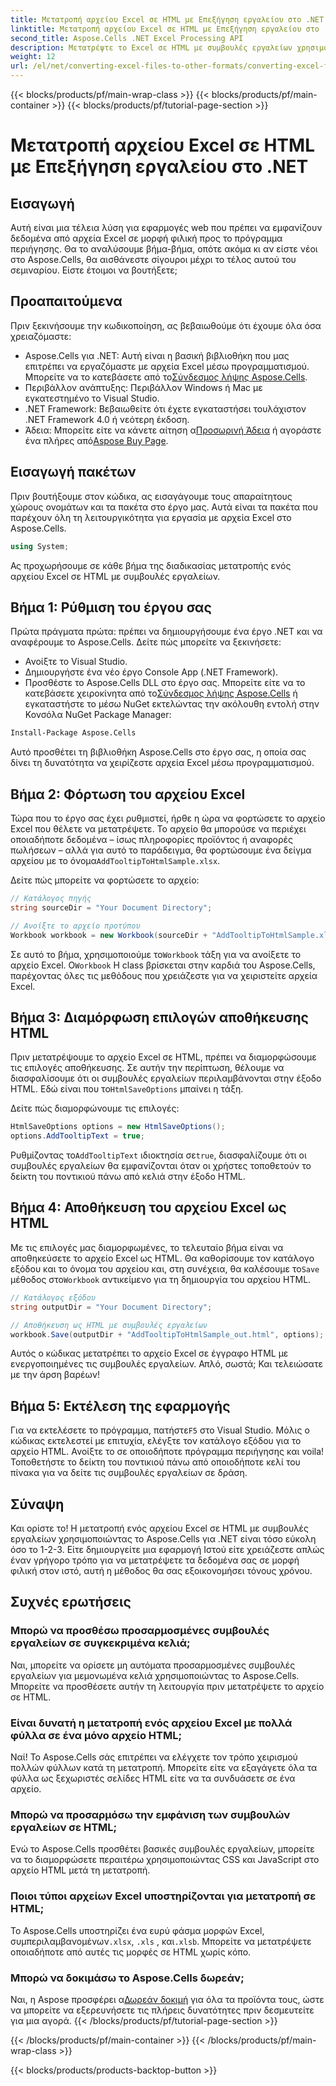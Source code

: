 ```yaml
---
title: Μετατροπή αρχείου Excel σε HTML με Επεξήγηση εργαλείου στο .NET
linktitle: Μετατροπή αρχείου Excel σε HTML με Επεξήγηση εργαλείου στο .NET
second_title: Aspose.Cells .NET Excel Processing API
description: Μετατρέψτε το Excel σε HTML με συμβουλές εργαλείων χρησιμοποιώντας το Aspose.Cells για .NET με μερικά απλά βήματα. Βελτιώστε τις εφαρμογές Ιστού σας με διαδραστικά δεδομένα Excel χωρίς κόπο.
weight: 12
url: /el/net/converting-excel-files-to-other-formats/converting-excel-file-to-html-with-tooltip/
---
```


{{< blocks/products/pf/main-wrap-class >}}
{{< blocks/products/pf/main-container >}}
{{< blocks/products/pf/tutorial-page-section >}}

# Μετατροπή αρχείου Excel σε HTML με Επεξήγηση εργαλείου στο .NET

## Εισαγωγή

Αυτή είναι μια τέλεια λύση για εφαρμογές web που πρέπει να εμφανίζουν δεδομένα από αρχεία Excel σε μορφή φιλική προς το πρόγραμμα περιήγησης. Θα το αναλύσουμε βήμα-βήμα, οπότε ακόμα κι αν είστε νέοι στο Aspose.Cells, θα αισθάνεστε σίγουροι μέχρι το τέλος αυτού του σεμιναρίου. Είστε έτοιμοι να βουτήξετε;

## Προαπαιτούμενα

Πριν ξεκινήσουμε την κωδικοποίηση, ας βεβαιωθούμε ότι έχουμε όλα όσα χρειαζόμαστε:

-  Aspose.Cells για .NET: Αυτή είναι η βασική βιβλιοθήκη που μας επιτρέπει να εργαζόμαστε με αρχεία Excel μέσω προγραμματισμού. Μπορείτε να το κατεβάσετε από το[Σύνδεσμος λήψης Aspose.Cells](https://releases.aspose.com/cells/net/).
- Περιβάλλον ανάπτυξης: Περιβάλλον Windows ή Mac με εγκατεστημένο το Visual Studio.
- .NET Framework: Βεβαιωθείτε ότι έχετε εγκαταστήσει τουλάχιστον .NET Framework 4.0 ή νεότερη έκδοση.
-  Άδεια: Μπορείτε είτε να κάνετε αίτηση α[Προσωρινή Άδεια](https://purchase.aspose.com/temporary-license/) ή αγοράστε ένα πλήρες από[Aspose Buy Page](https://purchase.aspose.com/buy).

## Εισαγωγή πακέτων

Πριν βουτήξουμε στον κώδικα, ας εισαγάγουμε τους απαραίτητους χώρους ονομάτων και τα πακέτα στο έργο μας. Αυτά είναι τα πακέτα που παρέχουν όλη τη λειτουργικότητα για εργασία με αρχεία Excel στο Aspose.Cells.

```csharp
using System;
```

Ας προχωρήσουμε σε κάθε βήμα της διαδικασίας μετατροπής ενός αρχείου Excel σε HTML με συμβουλές εργαλείων.

## Βήμα 1: Ρύθμιση του έργου σας

Πρώτα πράγματα πρώτα: πρέπει να δημιουργήσουμε ένα έργο .NET και να αναφέρουμε το Aspose.Cells. Δείτε πώς μπορείτε να ξεκινήσετε:

- Ανοίξτε το Visual Studio.
- Δημιουργήστε ένα νέο έργο Console App (.NET Framework).
-  Προσθέστε το Aspose.Cells DLL στο έργο σας. Μπορείτε είτε να το κατεβάσετε χειροκίνητα από το[Σύνδεσμος λήψης Aspose.Cells](https://releases.aspose.com/cells/net/) ή εγκαταστήστε το μέσω NuGet εκτελώντας την ακόλουθη εντολή στην Κονσόλα NuGet Package Manager:

```bash
Install-Package Aspose.Cells
```

Αυτό προσθέτει τη βιβλιοθήκη Aspose.Cells στο έργο σας, η οποία σας δίνει τη δυνατότητα να χειρίζεστε αρχεία Excel μέσω προγραμματισμού.

## Βήμα 2: Φόρτωση του αρχείου Excel

Τώρα που το έργο σας έχει ρυθμιστεί, ήρθε η ώρα να φορτώσετε το αρχείο Excel που θέλετε να μετατρέψετε. Το αρχείο θα μπορούσε να περιέχει οποιαδήποτε δεδομένα – ίσως πληροφορίες προϊόντος ή αναφορές πωλήσεων – αλλά για αυτό το παράδειγμα, θα φορτώσουμε ένα δείγμα αρχείου με το όνομα`AddTooltipToHtmlSample.xlsx`.

Δείτε πώς μπορείτε να φορτώσετε το αρχείο:

```csharp
// Κατάλογος πηγής
string sourceDir = "Your Document Directory";

// Ανοίξτε το αρχείο προτύπου
Workbook workbook = new Workbook(sourceDir + "AddTooltipToHtmlSample.xlsx");
```

 Σε αυτό το βήμα, χρησιμοποιούμε το`Workbook` τάξη για να ανοίξετε το αρχείο Excel. Ο`Workbook` Η class βρίσκεται στην καρδιά του Aspose.Cells, παρέχοντας όλες τις μεθόδους που χρειάζεστε για να χειριστείτε αρχεία Excel.

## Βήμα 3: Διαμόρφωση επιλογών αποθήκευσης HTML

 Πριν μετατρέψουμε το αρχείο Excel σε HTML, πρέπει να διαμορφώσουμε τις επιλογές αποθήκευσης. Σε αυτήν την περίπτωση, θέλουμε να διασφαλίσουμε ότι οι συμβουλές εργαλείων περιλαμβάνονται στην έξοδο HTML. Εδώ είναι που το`HtmlSaveOptions` μπαίνει η τάξη.

Δείτε πώς διαμορφώνουμε τις επιλογές:

```csharp
HtmlSaveOptions options = new HtmlSaveOptions();
options.AddTooltipText = true;
```

 Ρυθμίζοντας το`AddTooltipText` ιδιοκτησία σε`true`, διασφαλίζουμε ότι οι συμβουλές εργαλείων θα εμφανίζονται όταν οι χρήστες τοποθετούν το δείκτη του ποντικιού πάνω από κελιά στην έξοδο HTML.

## Βήμα 4: Αποθήκευση του αρχείου Excel ως HTML

Με τις επιλογές μας διαμορφωμένες, το τελευταίο βήμα είναι να αποθηκεύσετε το αρχείο Excel ως HTML. Θα καθορίσουμε τον κατάλογο εξόδου και το όνομα του αρχείου και, στη συνέχεια, θα καλέσουμε το`Save` μέθοδος στο`Workbook` αντικείμενο για τη δημιουργία του αρχείου HTML.

```csharp
// Κατάλογος εξόδου
string outputDir = "Your Document Directory";

// Αποθήκευση ως HTML με συμβουλές εργαλείων
workbook.Save(outputDir + "AddTooltipToHtmlSample_out.html", options);
```

Αυτός ο κώδικας μετατρέπει το αρχείο Excel σε έγγραφο HTML με ενεργοποιημένες τις συμβουλές εργαλείων. Απλό, σωστά; Και τελειώσατε με την άρση βαρέων!

## Βήμα 5: Εκτέλεση της εφαρμογής

 Για να εκτελέσετε το πρόγραμμα, πατήστε`F5` στο Visual Studio. Μόλις ο κώδικας εκτελεστεί με επιτυχία, ελέγξτε τον κατάλογο εξόδου για το αρχείο HTML. Ανοίξτε το σε οποιοδήποτε πρόγραμμα περιήγησης και voila! Τοποθετήστε το δείκτη του ποντικιού πάνω από οποιοδήποτε κελί του πίνακα για να δείτε τις συμβουλές εργαλείων σε δράση.

## Σύναψη

Και ορίστε το! Η μετατροπή ενός αρχείου Excel σε HTML με συμβουλές εργαλείων χρησιμοποιώντας το Aspose.Cells για .NET είναι τόσο εύκολη όσο το 1-2-3. Είτε δημιουργείτε μια εφαρμογή Ιστού είτε χρειάζεστε απλώς έναν γρήγορο τρόπο για να μετατρέψετε τα δεδομένα σας σε μορφή φιλική στον ιστό, αυτή η μέθοδος θα σας εξοικονομήσει τόνους χρόνου. 

## Συχνές ερωτήσεις

### Μπορώ να προσθέσω προσαρμοσμένες συμβουλές εργαλείων σε συγκεκριμένα κελιά;
Ναι, μπορείτε να ορίσετε μη αυτόματα προσαρμοσμένες συμβουλές εργαλείων για μεμονωμένα κελιά χρησιμοποιώντας το Aspose.Cells. Μπορείτε να προσθέσετε αυτήν τη λειτουργία πριν μετατρέψετε το αρχείο σε HTML.

### Είναι δυνατή η μετατροπή ενός αρχείου Excel με πολλά φύλλα σε ένα μόνο αρχείο HTML;
Ναί! Το Aspose.Cells σάς επιτρέπει να ελέγχετε τον τρόπο χειρισμού πολλών φύλλων κατά τη μετατροπή. Μπορείτε είτε να εξαγάγετε όλα τα φύλλα ως ξεχωριστές σελίδες HTML είτε να τα συνδυάσετε σε ένα αρχείο.


### Μπορώ να προσαρμόσω την εμφάνιση των συμβουλών εργαλείων σε HTML;
Ενώ το Aspose.Cells προσθέτει βασικές συμβουλές εργαλείων, μπορείτε να το διαμορφώσετε περαιτέρω χρησιμοποιώντας CSS και JavaScript στο αρχείο HTML μετά τη μετατροπή.

### Ποιοι τύποι αρχείων Excel υποστηρίζονται για μετατροπή σε HTML;
 Το Aspose.Cells υποστηρίζει ένα ευρύ φάσμα μορφών Excel, συμπεριλαμβανομένων`.xlsx`, `.xls` , και`.xlsb`. Μπορείτε να μετατρέψετε οποιαδήποτε από αυτές τις μορφές σε HTML χωρίς κόπο.

### Μπορώ να δοκιμάσω το Aspose.Cells δωρεάν;
 Ναι, η Aspose προσφέρει α[Δωρεάν δοκιμή](https://releases.aspose.com/) για όλα τα προϊόντα τους, ώστε να μπορείτε να εξερευνήσετε τις πλήρεις δυνατότητες πριν δεσμευτείτε για μια αγορά.
{{< /blocks/products/pf/tutorial-page-section >}}

{{< /blocks/products/pf/main-container >}}
{{< /blocks/products/pf/main-wrap-class >}}

{{< blocks/products/products-backtop-button >}}
